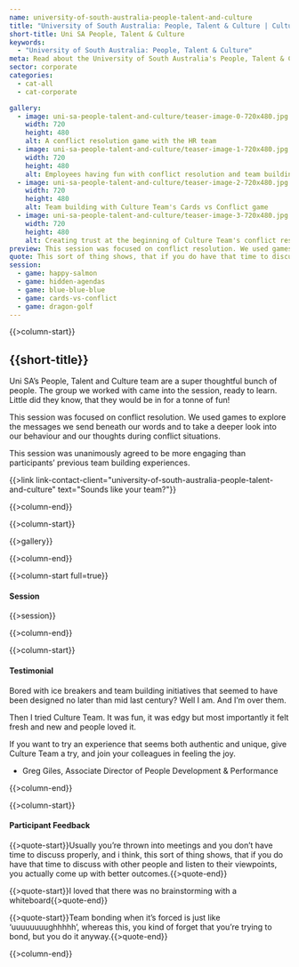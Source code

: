```yaml
---
name: university-of-south-australia-people-talent-and-culture
title: "University of South Australia: People, Talent & Culture | Culture Team"
short-title: Uni SA People, Talent & Culture
keywords: 
  - "University of South Australia: People, Talent & Culture"
meta: Read about the University of South Australia's People, Talent & Culture team's experience with working with Culture Team. Book your team building game today!
sector: corporate
categories:
  - cat-all
  - cat-corporate

gallery:
  - image: uni-sa-people-talent-and-culture/teaser-image-0-720x480.jpg
    width: 720
    height: 480
    alt: A conflict resolution game with the HR team
  - image: uni-sa-people-talent-and-culture/teaser-image-1-720x480.jpg
    width: 720
    height: 480
    alt: Employees having fun with conflict resolution and team building
  - image: uni-sa-people-talent-and-culture/teaser-image-2-720x480.jpg
    width: 720
    height: 480
    alt: Team building with Culture Team's Cards vs Conflict game
  - image: uni-sa-people-talent-and-culture/teaser-image-3-720x480.jpg
    width: 720
    height: 480
    alt: Creating trust at the beginning of Culture Team's conflict resolution session
preview: This session was focused on conflict resolution. We used games to explore the messages we send beneath our words and to take a deeper look into our behaviour and our thoughts during conflict situations.
quote: This sort of thing shows, that if you do have that time to discuss with other people and listen to their viewpoints, you actually come up with better outcomes.
session:
  - game: happy-salmon
  - game: hidden-agendas
  - game: blue-blue-blue
  - game: cards-vs-conflict
  - game: dragon-golf
---
```

{{>column-start}}

## {{short-title}}

Uni SA’s People, Talent and Culture team are a super thoughtful bunch of people. The group we worked with came into the session, ready to learn. Little did they know, that they would be in for a tonne of fun!

This session was focused on conflict resolution. We used games to explore the messages we send beneath our words and to take a deeper look into our behaviour and our thoughts during conflict situations.

This session was unanimously agreed to be more engaging than participants’ previous team building experiences.

{{>link link-contact-client="university-of-south-australia-people-talent-and-culture" text="Sounds like your team?"}}

{{>column-end}}

{{>column-start}}

{{>gallery}}

{{>column-end}}

{{>column-start full=true}}

#### Session

{{>session}}

{{>column-end}}

{{>column-start}}

#### Testimonial

Bored with ice breakers and team building initiatives that seemed to have been designed no later than mid last century? Well I am. And I’m over them.

Then I tried Culture Team. It was fun, it was edgy but most importantly it felt fresh and new and people loved it.

If you want to try an experience that seems both authentic and unique, give Culture Team a try, and join your colleagues in feeling the joy.

* Greg Giles, Associate Director of People Development & Performance

{{>column-end}}

{{>column-start}}

#### Participant Feedback

{{>quote-start}}Usually you’re thrown into meetings and you don’t have time to discuss properly, and i think, this sort of thing shows, that if you do have that time to discuss with other people and listen to their viewpoints, you actually come up with better outcomes.{{>quote-end}}

{{>quote-start}}I loved that there was no brainstorming with a whiteboard{{>quote-end}}

{{>quote-start}}Team bonding when it’s forced is just like ‘uuuuuuuughhhhh’, whereas this, you kind of forget that you’re trying to bond, but you do it anyway.{{>quote-end}}


{{>column-end}}
